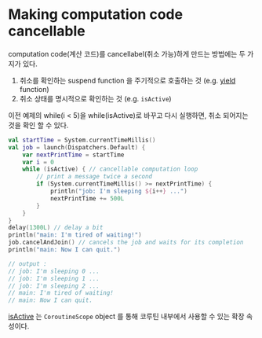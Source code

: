 # Making computation code cancellable

computation code(계산 코드)를 cancellabel(취소 가능)하게 만드는 방법에는 두 가지가 있다.  
1. 취소를 확인하는 suspend function 을 주기적으로 호출하는 것 (e.g. [yield](https://kotlin.github.io/kotlinx.coroutines/kotlinx-coroutines-core/kotlinx.coroutines/yield.html) function) 
2. 취소 상태를 명시적으로 확인하는 것 (e.g. `isActive`)

이전 예제의 while(i < 5)을 while(isActive)로 바꾸고 다시 실행하면, 취소 되어지는 것을 확인 할 수 있다.

```kotlin
val startTime = System.currentTimeMillis()
val job = launch(Dispatchers.Default) {
    var nextPrintTime = startTime
    var i = 0
    while (isActive) { // cancellable computation loop
        // print a message twice a second
        if (System.currentTimeMillis() >= nextPrintTime) {
            println("job: I'm sleeping ${i++} ...")
            nextPrintTime += 500L
        }
    }
}
delay(1300L) // delay a bit
println("main: I'm tired of waiting!")
job.cancelAndJoin() // cancels the job and waits for its completion
println("main: Now I can quit.")

// output :
// job: I'm sleeping 0 ...
// job: I'm sleeping 1 ...
// job: I'm sleeping 2 ...
// main: I'm tired of waiting!
// main: Now I can quit.
```

[isActive](https://kotlin.github.io/kotlinx.coroutines/kotlinx-coroutines-core/kotlinx.coroutines/is-active.html)
는 `CoroutineScope` object 를 통해 코루틴 내부에서 사용할 수 있는 확장 속성이다.
